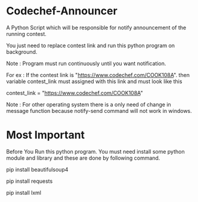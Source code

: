 # Codechef-Announcer
A Python Script which will be responsible for notify announcement of the running contest.


You just need to replace contest link and run this python program on background.

Note : Program must run continuously until you want notification.

For ex : If the contest link is "https://www.codechef.com/COOK108A".
then variable contest_link must assigned with this link and must look like this

contest_link = "https://www.codechef.com/COOK108A"




Note : For other operating system there is a only need of change in message function because notify-send command will not work in windows.

# Most Important
Before You Run this python program.
You must need install some python module and library and these are done by following command.

pip install beautifulsoup4

pip install requests

pip install lxml
